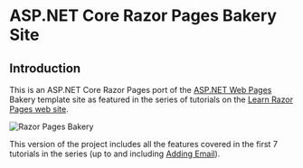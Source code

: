# ASP.NET Core Razor Pages Bakery Site

## Introduction

This is an ASP.NET Core Razor Pages port of the [ASP.NET Web Pages](https://www.asp.net/web-pages) Bakery template site as featured in the series of tutorials on the [Learn Razor Pages web site](https://www.learnrazorpages.com/razor-pages/walkthroughs/bakery). 

![Razor Pages Bakery](https://www.learnrazorpages.com/images/27-11-2018-09-03-27.jpg)

This version of the project includes all the features covered in the first 7 tutorials in the series (up to and including [Adding Email](https://www.learnrazorpages.com/razor-pages/walkthroughs/bakery/email)). 